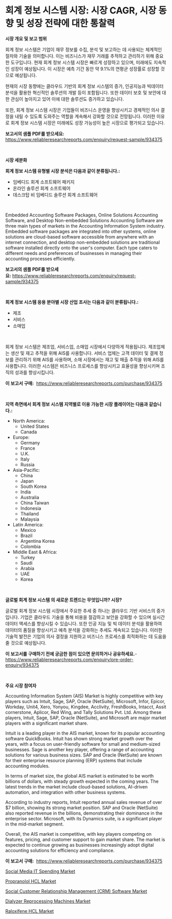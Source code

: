 <p><h1>회계 정보 시스템 시장: 시장 CAGR, 시장 동향 및 성장 전략에 대한 통찰력</h1></p><p><strong>시장 개요 및 보고 범위</strong></p>
<p><p>회계 정보 시스템은 기업이 재무 정보를 수집, 분석 및 보고하는 데 사용되는 체계적인 절차와 기술을 의미합니다. 이는 비즈니스가 재무 거래를 추적하고 관리하기 위해 중요한 도구입니다. 현재 회계 정보 시스템 시장은 빠르게 성장하고 있으며, 미래에도 지속적인 성장이 예상됩니다. 이 시장은 예측 기간 동안 약 9.1%의 연평균 성장률로 성장할 것으로 예상됩니다.</p><p>현재의 시장 동향에는 클라우드 기반의 회계 정보 시스템의 증가, 인공지능과 빅데이터 분석을 활용한 혁신적인 솔루션의 개발 등이 포함됩니다. 또한 데이터 보호 및 보안에 대한 관심이 높아지고 있어 이에 대한 솔루션도 증가하고 있습니다.</p><p>또한, 회계 정보 시스템 시장은 기업들이 비즈니스 운영을 향상시키고 경제적인 의사 결정을 내릴 수 있도록 도와주는 역할을 계속해서 강화할 것으로 전망됩니다. 이러한 이유로 회계 정보 시스템 시장은 미래에도 성장 가능성이 높은 시장으로 평가되고 있습니다.</p></p>
<p><strong>보고서의 샘플 PDF를 받으세요:</strong> <a href="https://www.reliableresearchreports.com/enquiry/request-sample/934375">https://www.reliableresearchreports.com/enquiry/request-sample/934375</a></p>
<p>&nbsp;</p>
<p><strong>시장 세분화</strong></p>
<p><strong>회계 정보 시스템 유형별 시장 분석은 다음과 같이 분류됩니다.:</strong></p>
<p><ul><li>임베디드 회계 소프트웨어 패키지</li><li>온라인 솔루션 회계 소프트웨어</li><li>데스크탑 비 임베디드 솔루션 회계 소프트웨어</li></ul></p>
<p>&nbsp;</p>
<p><p>Embedded Accounting Software Packages, Online Solutions Accounting Software, and Desktop Non-embedded Solutions Accounting Software are three main types of markets in the Accounting Information System industry. Embedded software packages are integrated into other systems, online solutions are cloud-based software accessible from anywhere with an internet connection, and desktop non-embedded solutions are traditional software installed directly onto the user's computer. Each type caters to different needs and preferences of businesses in managing their accounting processes efficiently.</p></p>
<p><strong>보고서의 샘플 PDF를 받으세요:</strong>&nbsp;<a href="https://www.reliableresearchreports.com/enquiry/request-sample/934375">https://www.reliableresearchreports.com/enquiry/request-sample/934375</a></p>
<p>&nbsp;</p>
<p><strong> 회계 정보 시스템 응용 분야별 시장 산업 조사는 다음과 같이 분류됩니다.:</strong></p>
<p><ul><li>제조</li><li>서비스</li><li>소매업</li></ul></p>
<p>&nbsp;</p>
<p><p>회계 정보 시스템은 제조업, 서비스업, 소매업 시장에서 다양하게 적용됩니다. 제조업체는 생산 및 재고 추적을 위해 AIS를 사용합니다. 서비스 업체는 고객 데이터 및 결제 정보를 관리하기 위해 AIS를 사용하며, 소매 시장에서는 재고 및 매출 추적을 위해 AIS를 사용합니다. 이러한 시스템은 비즈니스 프로세스를 향상시키고 효율성을 향상시키며 조직의 성과를 향상시킵니다.</p></p>
<p><strong>이 보고서 구매:</strong>&nbsp; <a href="https://www.reliableresearchreports.com/purchase/934375">https://www.reliableresearchreports.com/purchase/934375</a></p>
<p>&nbsp;</p>
<p><strong>지역 측면에서 회계 정보 시스템 지역별로 이용 가능한 시장 플레이어는 다음과 같습니다.:</strong></p>
<p><ul>
    <li>
        North America:
        <ul>
            <li>United States</li>
            <li>Canada</li>
        </ul>
    </li>
    <li>
        Europe:
        <ul>
            <li>Germany</li>
            <li>France</li>
            <li>U.K.</li>
            <li>Italy</li>
            <li>Russia</li>
        </ul>
    </li>
    <li>
        Asia-Pacific:
        <ul>
            <li>China</li>
            <li>Japan</li>
            <li>South Korea</li>
            <li>India</li>
            <li>Australia</li>
            <li>China Taiwan</li>
            <li>Indonesia</li>
            <li>Thailand</li>
            <li>Malaysia</li>
        </ul>
    </li>
    <li>
        Latin America:
        <ul>
            <li>Mexico</li>
            <li>Brazil</li>
            <li>Argentina Korea</li>
            <li>Colombia</li>
        </ul>
    </li>
    <li>
        Middle East & Africa:
        <ul>
            <li>Turkey</li>
            <li>Saudi</li>
            <li>Arabia</li>
            <li>UAE</li>
            <li>Korea</li>
        </ul>
    </li>
    </ul></p>
<p>&nbsp;</p>
<p><strong>글로벌 회계 정보 시스템 의 새로운 트렌드는 무엇입니까? 시장?</strong></p>
<p><p>글로벌 회계 정보 시스템 시장에서 주요한 추세 중 하나는 클라우드 기반 서비스의 증가입니다. 기업은 클라우드 기술을 통해 비용을 절감하고 보안을 강화할 수 있으며 실시간 데이터 액세스를 향상시킬 수 있습니다. 또한 인공 지능 및 빅 데이터 분석을 활용하여 데이터의 품질을 향상시키고 예측 분석을 강화하는 추세도 계속되고 있습니다. 이러한 기술적 발전은 기업의 의사 결정을 지원하고 비즈니스 프로세스를 최적화하는 데 도움을 줄 것으로 예상됩니다.</p></p>
<p><strong>이 보고서를 구매하기 전에 궁금한 점이 있으면 문의하거나 공유하세요.</strong>- <a href="https://www.reliableresearchreports.com/enquiry/pre-order-enquiry/934375">https://www.reliableresearchreports.com/enquiry/pre-order-enquiry/934375</a></p>
<p>&nbsp;</p>
<p><strong>주요 시장 참여자</strong></p>
<p><p>Accounting Information System (AIS) Market is highly competitive with key players such as Intuit, Sage, SAP, Oracle (NetSuite), Microsoft, Infor, Epicor, Workday, Unit4, Xero, Yonyou, Kingdee, Acclivity, FreshBooks, Intacct, Assit cornerstone, Aplicor, Red Wing, and Tally Solutions Pvt. Ltd. Among these players, Intuit, Sage, SAP, Oracle (NetSuite), and Microsoft are major market players with a significant market share.</p><p>Intuit is a leading player in the AIS market, known for its popular accounting software QuickBooks. Intuit has shown strong market growth over the years, with a focus on user-friendly software for small and medium-sized businesses. Sage is another key player, offering a range of accounting solutions for various business sizes. SAP and Oracle (NetSuite) are known for their enterprise resource planning (ERP) systems that include accounting modules.</p><p>In terms of market size, the global AIS market is estimated to be worth billions of dollars, with steady growth expected in the coming years. The latest trends in the market include cloud-based solutions, AI-driven automation, and integration with other business systems.</p><p>According to industry reports, Intuit reported annual sales revenue of over $7 billion, showing its strong market position. SAP and Oracle (NetSuite) also reported revenue in the billions, demonstrating their dominance in the enterprise sector. Microsoft, with its Dynamics suite, is a significant player in the mid-market segment.</p><p>Overall, the AIS market is competitive, with key players competing on features, pricing, and customer support to gain market share. The market is expected to continue growing as businesses increasingly adopt digital accounting solutions for efficiency and compliance.</p></p>
<p><strong>이 보고서 구매:</strong>&nbsp;&nbsp;<a href="https://www.reliableresearchreports.com/purchase/934375">https://www.reliableresearchreports.com/purchase/934375</a></p>
<p><p><a href="https://github.com/beatblasta/Market-Research-Report-List-2/blob/main/social-media-it-spending-market.md">Social Media IT Spending Market</a></p><p><a href="https://view.publitas.com/reportprime-1/propranolol-hcl-market-growth-market-trends-covid-19-impact-and-forecasts-for-period-from-2024-2031/">Propranolol HCL Market</a></p><p><a href="https://github.com/angelajermaine/Market-Research-Report-List-2/blob/main/social-customer-relationship-management-crm-software-market.md">Social Customer Relationship Management (CRM) Software Market</a></p><p><a href="https://butternut-bug-553.notion.site/Dialyzer-Reprocessing-Machines-Market-Research-Report-Unlocks-Analysis-on-the-Market-Financial-Statu-5f967d182c444fc0a8f61331a66137e2">Dialyzer Reprocessing Machines Market</a></p><p><a href="https://view.publitas.com/reportprime-1/raloxifene-hcl-market-size-growth-and-forecast-from-2024-2031/">Raloxifene HCL Market</a></p></p>
